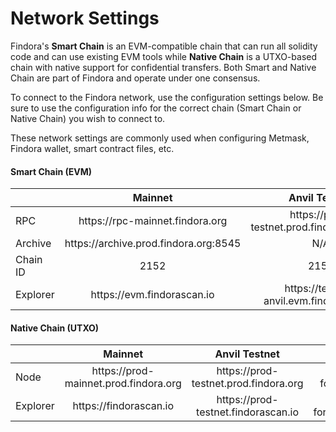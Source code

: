 # Network Settings

Findora's **Smart Chain** is an EVM-compatible chain that can run all solidity code and can use existing EVM tools while **Native Chain** is a UTXO-based chain with native support for confidential transfers. Both Smart and Native Chain are part of Findora and operate under one consensus.

To connect to the Findora network, use the configuration settings below. Be sure to use the configuration info for the correct chain (Smart Chain or Native Chain) you wish to connect to.

These network settings are commonly used when configuring Metmask, Findora wallet, smart contract files, etc.

#### Smart Chain (EVM)

<table><thead><tr><th width="112.33333333333331"> </th><th width="197" align="center">Mainnet</th><th align="center">Anvil Testnet</th><th width="205.66666666666669" align="center">Forge Testnet</th></tr></thead><tbody><tr><td>RPC</td><td align="center">https://rpc-mainnet.findora.org</td><td align="center">https://prod-testnet.prod.findora.org:8545</td><td align="center">https://prod-forge.prod.findora.org:8545</td></tr><tr><td>Archive</td><td align="center">https://archive.prod.findora.org:8545</td><td align="center">N/A</td><td align="center">N/A</td></tr><tr><td>Chain ID</td><td align="center">2152</td><td align="center">2153</td><td align="center">2154</td></tr><tr><td>Explorer</td><td align="center">https://evm.findorascan.io</td><td align="center">https://testnet-anvil.evm.findorascan.io</td><td align="center">https://testnet-forge.evm.findorascan.io</td></tr></tbody></table>

#### Native Chain (UTXO)

<table><thead><tr><th width="113"> </th><th width="198" align="center">Mainnet</th><th width="222.66666666666666" align="center">Anvil Testnet</th><th width="206.33333333333337" align="center">Forge Testnet</th></tr></thead><tbody><tr><td>Node</td><td align="center">https://prod-mainnet.prod.findora.org</td><td align="center">https://prod-testnet.prod.findora.org</td><td align="center">https://prod-forge.prod.findora.org</td></tr><tr><td>Explorer</td><td align="center">https://findorascan.io</td><td align="center">https://prod-testnet.findorascan.io</td><td align="center">https://testnet-forge.evm.findorascan.io</td></tr></tbody></table>
